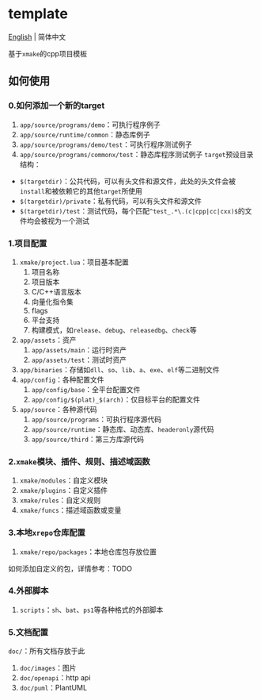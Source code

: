 # template
[English](./README-en.md) | 简体中文 </br>

基于`xmake`的cpp项目模板

## 如何使用

### 0.如何添加一个新的target
1. `app/source/programs/demo`：可执行程序例子
2. `app/source/runtime/common`：静态库例子
3. `app/source/programs/demo/test`：可执行程序测试例子
4. `app/source/programs/commonx/test`：静态库程序测试例子
`target`预设目录结构：
- `$(targetdir)`：公共代码，可以有头文件和源文件，此处的头文件会被`install`和被依赖它的其他`target`所使用
- `$(targetdir)/private`：私有代码，可以有头文件和源文件
- `$(targetdir)/test`：测试代码，每个匹配`^test_.*\.(c|cpp|cc|cxx)$`的文件均会被视为一个测试

### 1.项目配置
1. `xmake/project.lua`：项目基本配置
   1. 项目名称
   2. 项目版本
   3. C/C++语言版本
   4. 向量化指令集
   5. flags
   6. 平台支持
   7. 构建模式，如`release`、`debug`、`releasedbg`、`check`等
2. `app/assets`：资产
   1. `app/assets/main`：运行时资产
   2. `app/assets/test`：测试时资产
3. `app/binaries`：存储如`dll`、`so`、`lib`、`a`、`exe`、`elf`等二进制文件
4. `app/config`：各种配置文件
   1. `app/config/base`：全平台配置文件
   2. `app/config/$(plat)_$(arch)`：仅目标平台的配置文件
5. `app/source`：各种源代码
   1. `app/source/programs`：可执行程序源代码
   2. `app/source/runtime`：静态库、动态库、`headeronly`源代码
   3. `app/source/third`：第三方库源代码

### 2.`xmake`模块、插件、规则、描述域函数
1. `xmake/modules`：自定义模块
2. `xmake/plugins`：自定义插件
3. `xmake/rules`：自定义规则
4. `xmake/funcs`：描述域函数或变量

### 3.本地`xrepo`仓库配置
1. `xmake/repo/packages`：本地仓库包存放位置

如何添加自定义的包，详情参考：TODO
### 4.外部脚本
1. `scripts`：`sh`、`bat`、`ps1`等各种格式的外部脚本
### 5.文档配置
`doc/`：所有文档存放于此
1. `doc/images`：图片
2. `doc/openapi`：http api
3. `doc/puml`：PlantUML